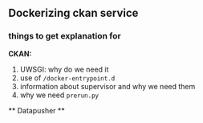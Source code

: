 ## Dockerizing ckan service

### things to get explanation for

**CKAN:**
1) UWSGI: why do we need it
2) use of `/docker-entrypoint.d`
3) information about supervisor and why we need them
4) why we need `prerun.py`


** Datapusher **
